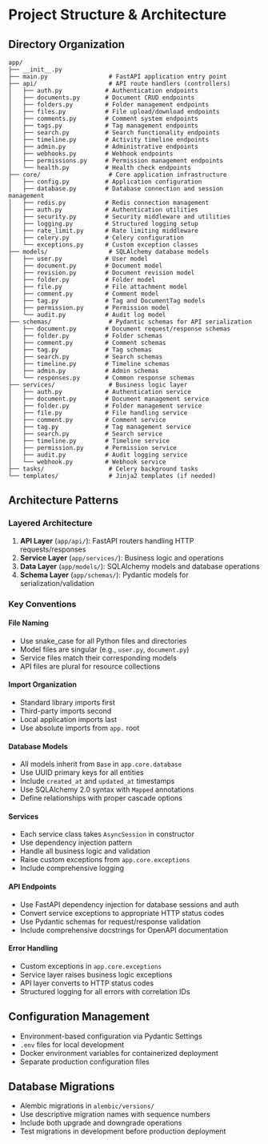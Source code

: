 # Project Structure & Architecture

## Directory Organization

```
app/
├── __init__.py
├── main.py                 # FastAPI application entry point
├── api/                    # API route handlers (controllers)
│   ├── auth.py            # Authentication endpoints
│   ├── documents.py       # Document CRUD endpoints
│   ├── folders.py         # Folder management endpoints
│   ├── files.py           # File upload/download endpoints
│   ├── comments.py        # Comment system endpoints
│   ├── tags.py            # Tag management endpoints
│   ├── search.py          # Search functionality endpoints
│   ├── timeline.py        # Activity timeline endpoints
│   ├── admin.py           # Administrative endpoints
│   ├── webhooks.py        # Webhook endpoints
│   ├── permissions.py     # Permission management endpoints
│   └── health.py          # Health check endpoints
├── core/                   # Core application infrastructure
│   ├── config.py          # Application configuration
│   ├── database.py        # Database connection and session management
│   ├── redis.py           # Redis connection management
│   ├── auth.py            # Authentication utilities
│   ├── security.py        # Security middleware and utilities
│   ├── logging.py         # Structured logging setup
│   ├── rate_limit.py      # Rate limiting middleware
│   ├── celery.py          # Celery configuration
│   └── exceptions.py      # Custom exception classes
├── models/                 # SQLAlchemy database models
│   ├── user.py            # User model
│   ├── document.py        # Document model
│   ├── revision.py        # Document revision model
│   ├── folder.py          # Folder model
│   ├── file.py            # File attachment model
│   ├── comment.py         # Comment model
│   ├── tag.py             # Tag and DocumentTag models
│   ├── permission.py      # Permission model
│   └── audit.py           # Audit log model
├── schemas/                # Pydantic schemas for API serialization
│   ├── document.py        # Document request/response schemas
│   ├── folder.py          # Folder schemas
│   ├── comment.py         # Comment schemas
│   ├── tag.py             # Tag schemas
│   ├── search.py          # Search schemas
│   ├── timeline.py        # Timeline schemas
│   ├── admin.py           # Admin schemas
│   └── responses.py       # Common response schemas
├── services/               # Business logic layer
│   ├── auth.py            # Authentication service
│   ├── document.py        # Document management service
│   ├── folder.py          # Folder management service
│   ├── file.py            # File handling service
│   ├── comment.py         # Comment service
│   ├── tag.py             # Tag management service
│   ├── search.py          # Search service
│   ├── timeline.py        # Timeline service
│   ├── permission.py      # Permission service
│   ├── audit.py           # Audit logging service
│   └── webhook.py         # Webhook service
├── tasks/                  # Celery background tasks
└── templates/              # Jinja2 templates (if needed)
```

## Architecture Patterns

### Layered Architecture
1. **API Layer** (`app/api/`): FastAPI routers handling HTTP requests/responses
2. **Service Layer** (`app/services/`): Business logic and operations
3. **Data Layer** (`app/models/`): SQLAlchemy models and database operations
4. **Schema Layer** (`app/schemas/`): Pydantic models for serialization/validation

### Key Conventions

#### File Naming
- Use snake_case for all Python files and directories
- Model files are singular (e.g., `user.py`, `document.py`)
- Service files match their corresponding models
- API files are plural for resource collections

#### Import Organization
- Standard library imports first
- Third-party imports second
- Local application imports last
- Use absolute imports from `app.` root

#### Database Models
- All models inherit from `Base` in `app.core.database`
- Use UUID primary keys for all entities
- Include `created_at` and `updated_at` timestamps
- Use SQLAlchemy 2.0 syntax with `Mapped` annotations
- Define relationships with proper cascade options

#### Services
- Each service class takes `AsyncSession` in constructor
- Use dependency injection pattern
- Handle all business logic and validation
- Raise custom exceptions from `app.core.exceptions`
- Include comprehensive logging

#### API Endpoints
- Use FastAPI dependency injection for database sessions and auth
- Convert service exceptions to appropriate HTTP status codes
- Use Pydantic schemas for request/response validation
- Include comprehensive docstrings for OpenAPI documentation

#### Error Handling
- Custom exceptions in `app.core.exceptions`
- Service layer raises business logic exceptions
- API layer converts to HTTP status codes
- Structured logging for all errors with correlation IDs

## Configuration Management

- Environment-based configuration via Pydantic Settings
- `.env` files for local development
- Docker environment variables for containerized deployment
- Separate production configuration files

## Database Migrations

- Alembic migrations in `alembic/versions/`
- Use descriptive migration names with sequence numbers
- Include both upgrade and downgrade operations
- Test migrations in development before production deployment